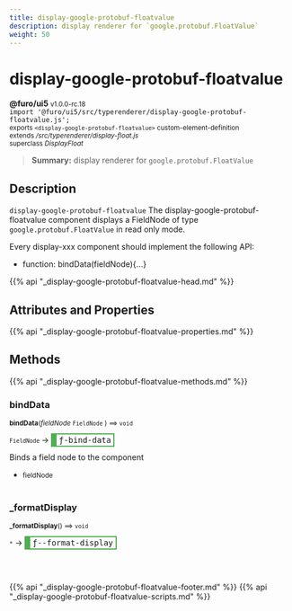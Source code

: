 ```yaml
---
title: display-google-protobuf-floatvalue
description: display renderer for `google.protobuf.FloatValue`
weight: 50
---
```


# display-google-protobuf-floatvalue
**@furo/ui5** <small>v1.0.0-rc.18</small>
<br>`import '@furo/ui5/src/typerenderer/display-google-protobuf-floatvalue.js';`<small>
<br>exports `<display-google-protobuf-floatvalue>` custom-element-definition
<br>extends */src/typerenderer/display-float.js*
<br>superclass *DisplayFloat*</small>

> **Summary:** display renderer for `google.protobuf.FloatValue`

## Description

`display-google-protobuf-floatvalue`
The display-google-protobuf-floatvalue component displays a FieldNode of type `google.protobuf.FloatValue` in read only mode.

Every display-xxx component should implement the following API:
- function: bindData(fieldNode){...}

{{% api "_display-google-protobuf-floatvalue-head.md" %}}

## Attributes and Properties
{{% api "_display-google-protobuf-floatvalue-properties.md" %}}






## Methods
{{% api "_display-google-protobuf-floatvalue-methods.md" %}}


### **bindData**
<small>**bindData**(*fieldNode* `FieldNode` ) ⟹ `void`</small>

<small>`FieldNode` </small> →
<span  style="border-width:2px 2px 2px 10px; border-style: solid;border-color:  rgb(76, 175, 80);font-family:monospace; padding:2px 4px;">ƒ-bind-data</span>

Binds a field node to the component

- <small>fieldNode </small>
<br><br>

### **_formatDisplay**
<small>**_formatDisplay**() ⟹ `void`</small>

<small>`*`</small> →
<span  style="border-width:2px 2px 2px 10px; border-style: solid;border-color:  rgb(76, 175, 80);font-family:monospace; padding:2px 4px;">ƒ--format-display</span>



<br><br>





{{% api "_display-google-protobuf-floatvalue-footer.md" %}}
{{% api "_display-google-protobuf-floatvalue-scripts.md" %}}
